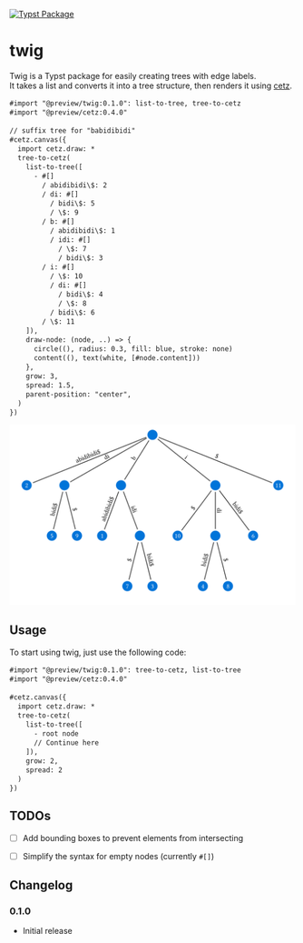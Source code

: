 [![Typst Package](https://img.shields.io/badge/dynamic/toml?url=https%3A%2F%2Fraw.githubusercontent.com%2FQuantumRange%2Ftwig%2Frefs%2Fheads%2Fmain%2Ftypst.toml&query=package.version&prefix=v&logo=typst&label=package&color=239DAD)](https://typst.app/universe/package/twig)

# twig

Twig is a Typst package for easily creating trees with edge labels.  
It takes a list and converts it into a tree structure, then renders it using [cetz](https://typst.app/universe/package/cetz).  

```typ
#import "@preview/twig:0.1.0": list-to-tree, tree-to-cetz
#import "@preview/cetz:0.4.0"

// suffix tree for "babidibidi"
#cetz.canvas({
  import cetz.draw: *
  tree-to-cetz(
    list-to-tree([
      - #[]
        / abidibidi\$: 2
        / di: #[]
          / bidi\$: 5
          / \$: 9
        / b: #[]
          / abidibidi\$: 1
          / idi: #[]
            / \$: 7
            / bidi\$: 3
        / i: #[]
          / \$: 10
          / di: #[]
            / bidi\$: 4
            / \$: 8
          / bidi\$: 6
        / \$: 11
    ]),
    draw-node: (node, ..) => {
      circle((), radius: 0.3, fill: blue, stroke: none)
      content((), text(white, [#node.content]))
    },
    grow: 3,
    spread: 1.5,
    parent-position: "center",
  )
})
```

![twig to draw suffix tree](assets/image.png)

## Usage

To start using twig, just use the following code:

```typ
#import "@preview/twig:0.1.0": tree-to-cetz, list-to-tree
#import "@preview/cetz:0.4.0"

#cetz.canvas({
  import cetz.draw: *
  tree-to-cetz(
    list-to-tree([
      - root node
      // Continue here
    ]),
    grow: 2,
    spread: 2
  )
})
```

## TODOs

- [ ] Add bounding boxes to prevent elements from intersecting  
- [ ] Simplify the syntax for empty nodes (currently `#[]`)


## Changelog

### 0.1.0

- Initial release
